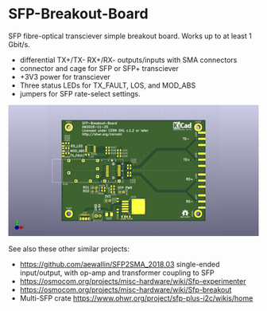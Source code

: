 # SFP-Breakout-Board
SFP fibre-optical transciever simple breakout board. Works up to at least 1 Gbit/s.

* differential TX+/TX- RX+/RX- outputs/inputs with SMA connectors
* connector and cage for SFP or SFP+ transciever
* +3V3 power for transciever
* Three status LEDs for TX_FAULT, LOS, and MOD_ABS
* jumpers for SFP rate-select settings.

![PCB](SFP_breakout_PCB.png "PCB image")

See also these other similar projects:

* https://github.com/aewallin/SFP2SMA_2018.03  single-ended input/output, with op-amp and transformer coupling to SFP
* https://osmocom.org/projects/misc-hardware/wiki/Sfp-experimenter
* https://osmocom.org/projects/misc-hardware/wiki/Sfp-breakout
* Multi-SFP crate https://www.ohwr.org/project/sfp-plus-i2c/wikis/home
